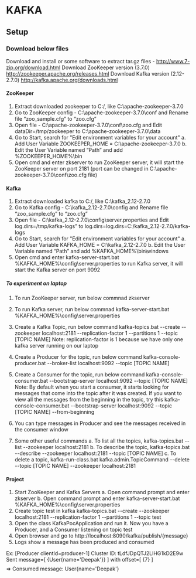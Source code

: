 # KAFKA

## Setup
### Download below files
Download and install or some software to extract tar.gz files - http://www.7-zip.org/download.html
Download ZooKeeper version (3.7.0) http://zookeeper.apache.org/releases.html
Download Kafka version (2.12-2.7.0) http://kafka.apache.org/downloads.html

#### ZooKeeper
1. Extract downloaded zookeeper to C:/, like C:\apache-zookeeper-3.7.0
2. Go to ZooKeeper config - C:\apache-zookeeper-3.7.0\conf and Rename file “zoo_sample.cfg” to “zoo.cfg”
3. Open file - C:\apache-zookeeper-3.7.0\conf\zoo.cfg and Edit dataDir=/tmp/zookeeper to C:\apache-zookeeper-3.7.0\data
4. Go to Start, search for "Edit environment variables for your account"
    a. Add User Variable ZOOKEEPER_HOME = C:\apache-zookeeper-3.7.0 
    b. Edit the User Variable named “Path” and add %ZOOKEEPER_HOME%\bin
5. Open cmd and enter zkserver to run ZooKeeper server, it will start the ZooKeeper server on port 2181 (port can be changed in C:\apache-zookeeper-3.7.0\conf\zoo.cfg file)

#### Kafka
1. Extract downloaded kafka to C:/, like C:\kafka_2.12-2.7.0
2. Go to Kafka config - C:\kafka_2.12-2.7.0\config and Rename file “zoo_sample.cfg” to “zoo.cfg”
3. Open file - C:\kafka_2.12-2.7.0\config\server.properties and Edit log.dirs=/tmp/kafka-logs” to log.dirs=log.dirs=C:/kafka_2.12-2.7.0/kafka-logs
4. Go to Start, search for "Edit environment variables for your account"
    a. Add User Variable KAFKA_HOME = C:\kafka_2.12-2.7.0
    b. Edit the User Variable named “Path” and add %KAFKA_HOME%\bin\windows
5. Open cmd and enter kafka-server-start.bat %KAFKA_HOME%\config\server.properties to run Kafka server, it will start the Kafka server on port 9092 


##### To experiment on laptop
1. To run ZooKeeper server, run below commnad
    zkserver

2. To run Kafka server, run below commnad
    kafka-server-start.bat %KAFKA_HOME%\config\server.properties

3. Create a Kafka Topic, run below command
    kafka-topics.bat --create --zookeeper localhost:2181 --replication-factor 1 --partitions 1 --topic [TOPIC NAME]
    Note: replication-factor is 1 because we have only one kafka server running on our laptop

4. Create a Producer for the topic, run below command
    kafka-console-producer.bat --broker-list localhost:9092 --topic [TOPIC NAME]

5. Create a Consumer for the topic, run below command
    kafka-console-consumer.bat --bootstrap-server localhost:9092 --topic [TOPIC NAME]
    Note: By default when you start a consumer, it starts looking for messages that come into the topic after it was created. 
    If you want to view all the messages from the beginning in the topic, try this
    kafka-console-consumer.bat --bootstrap-server localhost:9092 --topic [TOPIC NAME] --from-beginning

6. You can type messages in Producer and see the messages received in the consumer window

7. Some other useful commands
    a. To list all the topics, kafka-topics.bat --list --zookeeper localhost:2181 
    b. To describe the topic, kafka-topics.bat --describe --zookeeper localhost:2181 --topic [TOPIC NAME]
    c. To delete a topic, kafka-run-class.bat kafka.admin.TopicCommand --delete --topic [TOPIC NAME] --zookeeper localhost:2181
    


#### Project
1. Start ZooKeeper and Kafka Servers
    a. Open command prompt and enter zkserver
    b. Open command prompt and enter kafka-server-start.bat %KAFKA_HOME%\config\server.properties
2. Create topic test in kafka
    kafka-topics.bat --create --zookeeper localhost:2181 --replication-factor 1 --partitions 1 --topic test
3. Open the class KafkaPocApplication and run it. Now you have a Producer, and a Consumer listening on topic test
4. Open browser and go to http://localhost:8090/kafka/publish/{message}
5. Logs show a message has been produced and consumed

Ex:
[Producer clientId=producer-1] Cluster ID: tLdfJDpQTJ2LlHG1kD2E9w
Sent message=[ {User{name='Deepak'}} ] with offset=[ {7} ]
$$$$ => Consumed message: User{name='Deepak'}